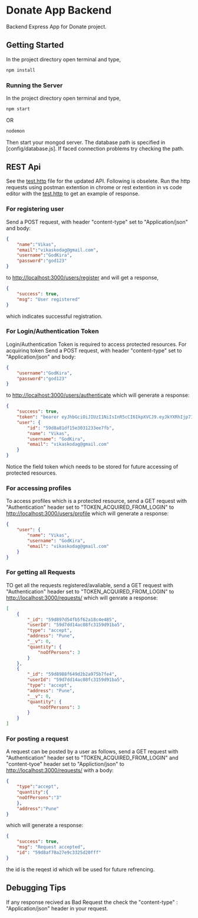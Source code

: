 # Donate App Backend

Backend Express App for Donate project.

## Getting Started

In the project directory open terminal and type,

```bash
npm install
```

### Running the Server

In the project directory open terminal and type,

```bash
npm start
```

OR

```bash
nodemon
```

Then start your mongod server. The database path is specified in [config/database.js].
If faced connection problems try checking the path.

## REST Api

See the [test.http](test.http) file for the updated API. Following is obselete.
Run the http requests using postman extention in chrome or rest extention in vs code editor with the [test.http](test.http) to get an example of response.

### For registering user

Send a POST request, with header "content-type" set to "Application/json" and body:

```json
{
    "name":"Vikas",
    "email":"vikaskodag@gmail.com",
    "username":"GodKira",
    "password":"god123"
}
```

to <http://localhost:3000/users/register> and will get a response,

```json
{
    "success": true,
    "msg": "User registered"
}
```

which indicates successful registration.

### For Login/Authentication Token

Login/Authentication Token is required to access protected resources.
For acquirinq token Send a  POST request, with header "content-type" set to "Application/json" and body:

```json
{
    "username":"GodKira",
    "password":"god123"
}
````

to <http://localhost:3000/users/authenticate> which will generate a response:

```json
{
    "success": true,
    "token": "bearer eyJhbGciOiJIUzI1NiIsInR5cCI6IkpXVCJ9.eyJkYXRhIjp7Il9pZCI6IjU5ZDhhODFkZjE1ZTMwMzEyMzNlZTdmYiIsIm5hbWUiOiJWaWthcyIsImVtYWlsIjoidmlrYXNrb2RhZ0BnbWFpbC5jb20iLCJ1c2VybmFtZSI6IkdvZEtpcmEiLCJwYXNzd29yZCI6IiQyYSQxMCRJazc0VDBNR1Z0VG1Ia3lLMEpWTjRlcloyUDFJYkNacDRSWVRhZnA2VE1iUThrNGRhdmNtbSIsIl9fdiI6MH0sImlhdCI6MTUwNzM3MTQ2NSwiZXhwIjoxNTA3OTc2MjY1fQ.eqU3bzFSzf9t8z0m4xFJ78eaPTCjRZnbxvbrGCANNak",
    "user": {
        "id": "59d8a81df15e3031233ee7fb",
        "name": "Vikas",
        "username": "GodKira",
        "email": "vikaskodag@gmail.com"
    }
}
```

Notice the field token which needs to be stored for future accessing of protected resources.

### For accessing profiles

To access profiles which is a protected resource,
send a GET request with "Authentication" header set to "TOKEN_ACQUIRED_FROM_LOGIN" to <http://localhost:3000/users/profile> which will generate a response:

```json
{
    "user": {
        "name": "Vikas",
        "username": "GodKira",
        "email": "vikaskodag@gmail.com"
    }
}
```

### For getting all Requests

TO get all the requests registered/avaliable,
send a GET request with "Authentication" header set to "TOKEN_ACQUIRED_FROM_LOGIN" to <http://localhost:3000/requests/> which will genrate a response:

```json
[
    {
        "_id": "59d897d54fb5f62a18c4e485",
        "userId": "59d7dd14ac08fc3159d91ba5",
        "type": "accept",
        "address": "Pune",
        "__v": 0,
        "quantity": {
            "noOfPersons": 3
        }
    },
    {
        "_id": "59d8988f649d2b2a975b7fe4",
        "userId": "59d7dd14ac08fc3159d91ba5",
        "type": "accept",
        "address": "Pune",
        "__v": 0,
        "quantity": {
            "noOfPersons": 3
        }
    }
]
```

### For posting a request

A request can be posted by a user as follows,
send a GET request with "Authentication" header set to "TOKEN_ACQUIRED_FROM_LOGIN" and "content-tyoe" header set to "Appliction/json" to <http://localhost:3000/requests/> with a body:

```json
{
    "type":"accept",
    "quantity":{
    "noOfPersons":"3"
    },
    "address":"Pune"
}
```

which will generate a response:

```json
{
    "success": true,
    "msg": "Request accepted",
    "id": "59d8af78a27e9c3325d20fff"
}
```

the id is the reqest id which wll be used for future refrencing.

## Debugging Tips

If any response recived as Bad Request the check the "content-type" : "Application/json" header in your request.